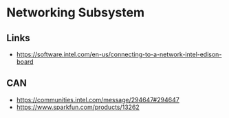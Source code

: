 Networking Subsystem
==

## Links

- https://software.intel.com/en-us/connecting-to-a-network-intel-edison-board

## CAN

- https://communities.intel.com/message/294647#294647
- https://www.sparkfun.com/products/13262
